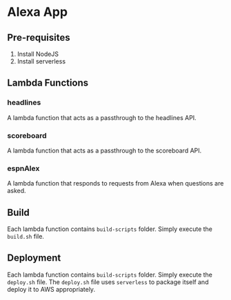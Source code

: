 # Alexa App

## Pre-requisites

1. Install NodeJS
2. Install serverless

## Lambda Functions

### headlines
A lambda function that acts as a passthrough to the headlines API.

### scoreboard
A lambda function that acts as a passthrough to the scoreboard API.

### espnAlex
A lambda function that responds to requests from Alexa when questions are asked.

## Build
Each lambda function contains `build-scripts` folder.  Simply execute the `build.sh` file.

## Deployment
Each lambda function contains `build-scripts` folder.  Simply execute the `deploy.sh` file. The 
`deploy.sh` file uses `serverless` to package itself and deploy it to AWS appropriately.

